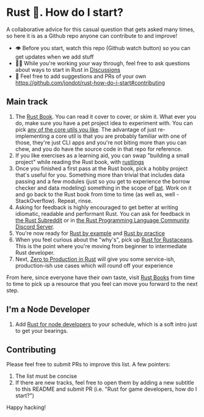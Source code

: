 # Rust :crab:. How do I start?

A collaborative advice for this casual question that gets asked many times, so here it is as a Github repo anyone can contribute to and improve!

* 👁️ Before you start, watch this repo (Github watch button) so you can get updates when we add stuff
* 👷‍♀️ While you're working your way through, feel free to ask questions about ways to start in Rust in [Discussions](https://github.com/jondot/rust-how-do-i-start/discussions)
* 🎊 Feel free to add suggestions and PRs of your own https://github.com/jondot/rust-how-do-i-start#contributing

## Main track

1. The [Rust Book](https://doc.rust-lang.org/book/). You can read it cover to cover, or skim it. What ever you do, make sure you have a pet project idea to experiment with. You can pick [any of the core utils you like](https://github.com/uutils/coreutils/tree/main/src/uu). The advantage of just re-implementing a core util is that you are probably familiar with one of those, they're just CLI apps and you're not biting more than you can chew, and you do have the source code in that repo for reference.
2. If you like exercises as a learning aid, you can swap "building a small project" while reading the Rust book, with [rustlings](https://github.com/rust-lang/rustlings)
3. Once you finished a first pass at the Rust book, pick a hobby project that's useful for you. Something more than trivial that includes data passing and a few modules (just so you get to experience the borrow checker and data modeling) something in the scope of [bat](https://github.com/sharkdp/bat/tree/master/src). Work on it and go back to the Rust book from time to time (as well as, well - StackOverflow). Repeat, rinse.
4. Asking for feedback is highly encouraged to get better at writing idiomatic, readable and performant Rust. You can ask for feedback in [the Rust Subreddit](https://reddit.com/r/rust) or in [the Rust Programming Language Community Discord Server](https://discord.gg/rust-lang-community).
5. You're now ready for [Rust by example](https://github.com/rust-lang/rust-by-example) and [Rust by practice](https://github.com/sunface/rust-by-practice)
6. When you feel curious about the "why's", pick up [Rust for Rustaceans](https://nostarch.com/rust-rustaceans). This is the point where you're moving from beginner to intermediate Rust developer.
7. Next, [Zero to Production in Rust](https://www.zero2prod.com/) will give you some service-ish, production-ish use cases which will round off your experience

From here, since everyone have their own taste, visit [Rust Books](https://lborb.github.io/book/) from time to time to pick up a resource that you feel can move you forward to the next step.

## I'm a Node Developer

1. Add [Rust for node developers](https://github.com/Mercateo/rust-for-node-developers) to your schedule, which is a soft intro just to get your bearings.


## Contributing

Please feel free to submit PRs to improve this list. A few pointers:

1. The list must be concise
2. If there are new tracks, feel free to open them by adding a new subtitle to this README and submit PR (i.e. "Rust for game developers, how do I start?")

Happy hacking!
